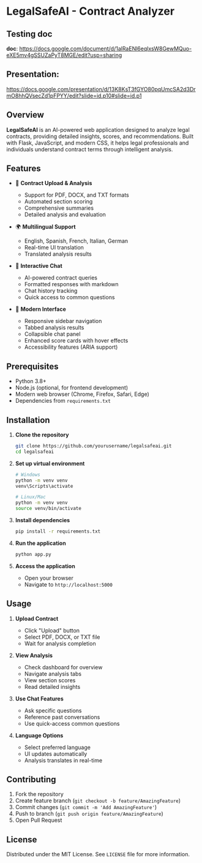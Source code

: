 # LegalSafeAI - Contract Analyzer

## Testing doc
**doc**: https://docs.google.com/document/d/1alRaENl6eqlxsW8GewMQuo-eXE5mv4gSSUZaPyT8MGE/edit?usp=sharing

## Presentation:
https://docs.google.com/presentation/d/13K8KsT3fGYO80pqUmcSA2d3DrmO8hhQVsecZd1pFPYY/edit?slide=id.p10#slide=id.p1

## Overview
**LegalSafeAI** is an AI-powered web application designed to analyze legal contracts, providing detailed insights, scores, and recommendations. Built with Flask, JavaScript, and modern CSS, it helps legal professionals and individuals understand contract terms through intelligent analysis.

## Features

- 📄 **Contract Upload & Analysis**
  - Support for PDF, DOCX, and TXT formats
  - Automated section scoring
  - Comprehensive summaries
  - Detailed analysis and evaluation

- 🌍 **Multilingual Support**
  - English, Spanish, French, Italian, German
  - Real-time UI translation
  - Translated analysis results

- 💬 **Interactive Chat**
  - AI-powered contract queries
  - Formatted responses with markdown
  - Chat history tracking
  - Quick access to common questions

- 🎨 **Modern Interface**
  - Responsive sidebar navigation
  - Tabbed analysis results
  - Collapsible chat panel
  - Enhanced score cards with hover effects
  - Accessibility features (ARIA support)

## Prerequisites

- Python 3.8+
- Node.js (optional, for frontend development)
- Modern web browser (Chrome, Firefox, Safari, Edge)
- Dependencies from `requirements.txt`

## Installation

1. **Clone the repository**
   ```bash
   git clone https://github.com/yourusername/legalsafeai.git
   cd legalsafeai
   ```

2. **Set up virtual environment**
   ```bash
   # Windows
   python -m venv venv
   venv\Scripts\activate

   # Linux/Mac
   python -m venv venv
   source venv/bin/activate
   ```

3. **Install dependencies**
   ```bash
   pip install -r requirements.txt
   ```

4. **Run the application**
   ```bash
   python app.py
   ```

5. **Access the application**
   - Open your browser
   - Navigate to `http://localhost:5000`

## Usage

1. **Upload Contract**
   - Click "Upload" button
   - Select PDF, DOCX, or TXT file
   - Wait for analysis completion

2. **View Analysis**
   - Check dashboard for overview
   - Navigate analysis tabs
   - View section scores
   - Read detailed insights

3. **Use Chat Features**
   - Ask specific questions
   - Reference past conversations
   - Use quick-access common questions

4. **Language Options**
   - Select preferred language
   - UI updates automatically
   - Analysis translates in real-time

## Contributing

1. Fork the repository
2. Create feature branch (`git checkout -b feature/AmazingFeature`)
3. Commit changes (`git commit -m 'Add AmazingFeature'`)
4. Push to branch (`git push origin feature/AmazingFeature`)
5. Open Pull Request

## License

Distributed under the MIT License. See `LICENSE` file for more information.

